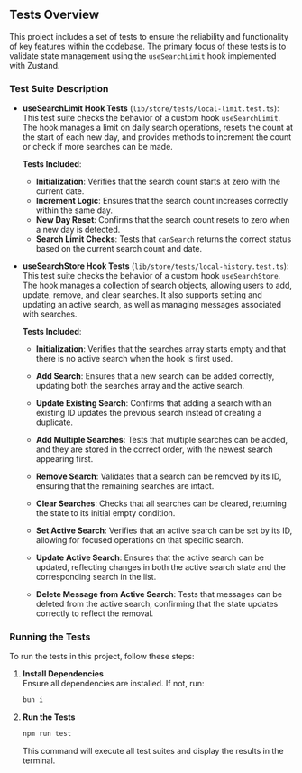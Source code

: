 ## Tests Overview

This project includes a set of tests to ensure the reliability and functionality of key features within the codebase. The primary focus of these tests is to validate state management using the `useSearchLimit` hook implemented with Zustand.

### Test Suite Description

-   **useSearchLimit Hook Tests** (`lib/store/tests/local-limit.test.ts`):  
    This test suite checks the behavior of a custom hook `useSearchLimit`. The hook manages a limit on daily search operations, resets the count at the start of each new day, and provides methods to increment the count or check if more searches can be made.

    **Tests Included**:

    -   **Initialization**: Verifies that the search count starts at zero with the current date.
    -   **Increment Logic**: Ensures that the search count increases correctly within the same day.
    -   **New Day Reset**: Confirms that the search count resets to zero when a new day is detected.
    -   **Search Limit Checks**: Tests that `canSearch` returns the correct status based on the current search count and date.

-   **useSearchStore Hook Tests** (`lib/store/tests/local-history.test.ts`):
    This test suite checks the behavior of a custom hook `useSearchStore`. The hook manages a collection of search objects, allowing users to add, update, remove, and clear searches. It also supports setting and updating an active search, as well as managing messages associated with searches.

    **Tests Included**:

    -   **Initialization**: Verifies that the searches array starts empty and that there is no active search when the hook is first used.

    -   **Add Search**: Ensures that a new search can be added correctly, updating both the searches array and the active search.

    -   **Update Existing Search**: Confirms that adding a search with an existing ID updates the previous search instead of creating a duplicate.

    -   **Add Multiple Searches**: Tests that multiple searches can be added, and they are stored in the correct order, with the newest search appearing first.

    -   **Remove Search**: Validates that a search can be removed by its ID, ensuring that the remaining searches are intact.

    -   **Clear Searches**: Checks that all searches can be cleared, returning the state to its initial empty condition.

    -   **Set Active Search**: Verifies that an active search can be set by its ID, allowing for focused operations on that specific search.

    -   **Update Active Search**: Ensures that the active search can be updated, reflecting changes in both the active search state and the corresponding search in the list.

    -   **Delete Message from Active Search**: Tests that messages can be deleted from the active search, confirming that the state updates correctly to reflect the removal.

### Running the Tests

To run the tests in this project, follow these steps:

1. **Install Dependencies**  
   Ensure all dependencies are installed. If not, run:
    ```bash
    bun i
    ```
2. **Run the Tests**
    ```bash
    npm run test
    ```
    This command will execute all test suites and display the results in the terminal.

